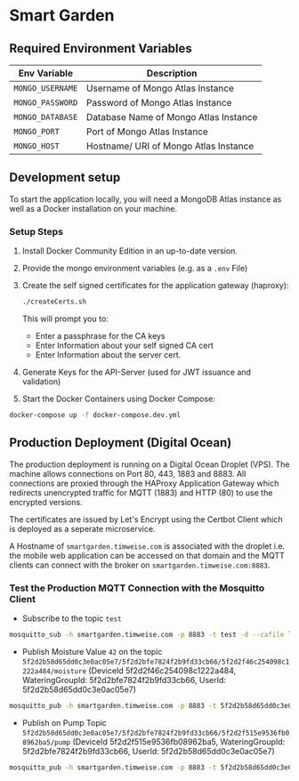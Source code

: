 # Smart Garden

## Required Environment Variables

| Env Variable     | Description                           |
| ---------------- | ------------------------------------- |
| `MONGO_USERNAME` | Username of Mongo Atlas Instance      |
| `MONGO_PASSWORD` | Password of Mongo Atlas Instance      |
| `MONGO_DATABASE` | Database Name of Mongo Atlas Instance |
| `MONGO_PORT`     | Port of Mongo Atlas Instance          |
| `MONGO_HOST`     | Hostname/ URI of Mongo Atlas Instance |

## Development setup

To start the application locally, you will need a MongoDB Atlas instance as well as a Docker installation on your machine.

### Setup Steps

1. Install Docker Community Edition in an up-to-date version.
2. Provide the mongo environment variables (e.g. as a `.env` File)
3. Create the self signed certificates for the application gateway (haproxy):

   ```sh
   ./createCerts.sh
   ```

   This will prompt you to:

   - Enter a passphrase for the CA keys
   - Enter Information about your self signed CA cert
   - Enter Information about the server cert.

4) Generate Keys for the API-Server (used for JWT issuance and validation)

5. Start the Docker Containers using Docker Compose:

```sh
docker-compose up -f docker-compose.dev.yml
```

## Production Deployment (Digital Ocean)

The production deployment is running on a Digital Ocean Droplet (VPS). The machine allows connections on Port 80, 443, 1883 and 8883. All connections are proxied through the HAProxy Application Gateway which redirects unencrypted traffic for MQTT (1883) and HTTP (80) to use the encrypted versions.

The certificates are issued by Let's Encrypt using the Certbot Client which is deployed as a seperate microservice.

A Hostname of `smartgarden.timweise.com` is associated with the droplet i.e. the mobile web application can be accessed on that domain and the MQTT clients can connect with the broker on `smartgarden.timweise.com:8883`.

### Test the Production MQTT Connection with the Mosquitto Client

- Subscribe to the topic `test`

```sh
mosquitto_sub -h smartgarden.timweise.com -p 8883 -t test -d --cafile letsencryptRootCa.pem
```

- Publish Moisture Value `42` on the topic `5f2d2b58d65dd0c3e0ac05e7/5f2d2bfe7824f2b9fd33cb66/5f2d2f46c254098c1222a484/moisture`
  (DeviceId 5f2d2f46c254098c1222a484, WateringGroupId: 5f2d2bfe7824f2b9fd33cb66, UserId: 5f2d2b58d65dd0c3e0ac05e7)

```sh
mosquitto_pub -h smartgarden.timweise.com -p 8883 -t 5f2d2b58d65dd0c3e0ac05e7/5f2d2bfe7824f2b9fd33cb66/5f2d2f46c254098c1222a484/moisture -m 42 --cafile letsencryptRootCa.pem -i 5f2d2f46c254098c1222a484
```

- Publish on Pump Topic `5f2d2b58d65dd0c3e0ac05e7/5f2d2bfe7824f2b9fd33cb66/5f2d2f515e9536fb08962ba5/pump` (DeviceId 5f2d2f515e9536fb08962ba5, WateringGroupId: 5f2d2bfe7824f2b9fd33cb66, UserId: 5f2d2b58d65dd0c3e0ac05e7)

```sh
mosquitto_pub -h smartgarden.timweise.com -p 8883 -t 5f2d2b58d65dd0c3e0ac05e7/5f2d2bfe7824f2b9fd33cb66/5f2d2f515e9536fb08962ba5/pump -m 1 --cafile letsencryptRootCa.pem -i admin-app
```
